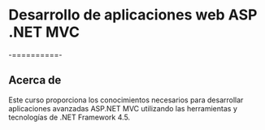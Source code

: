 # Desarrollo de aplicaciones web ASP .NET MVC

-==========-

## Acerca de

Este curso proporciona los conocimientos necesarios para desarrollar aplicaciones avanzadas ASP.NET MVC utilizando las herramientas y tecnologías de .NET Framework 4.5.
